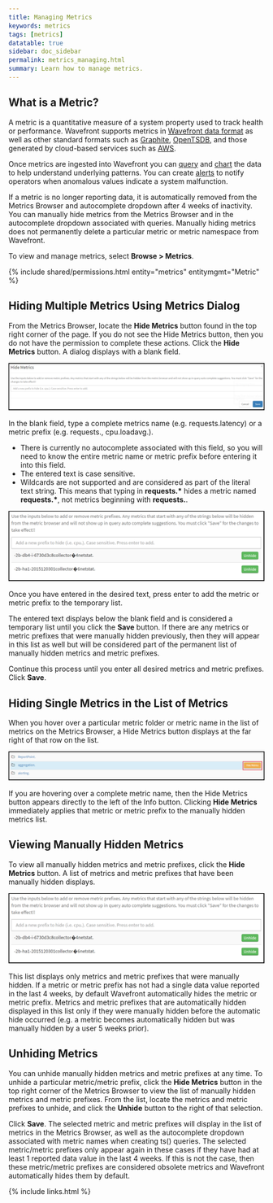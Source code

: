 ```yaml
---
title: Managing Metrics
keywords: metrics
tags: [metrics]
datatable: true
sidebar: doc_sidebar
permalink: metrics_managing.html
summary: Learn how to manage metrics.
---
```


## What is a Metric?

A metric is a quantitative measure of a system property used to track health or performance. Wavefront supports metrics
in [Wavefront data format](wavefront_data_format) as well as other standard formats such as [Graphite](http://graphite.readthedocs.io/en/latest/index.html),  [OpenTSDB](http://opentsdb.net/docs/build/html/user_guide/writing.html), and those generated by cloud-based services
such as [AWS](integrations_aws_metrics).

Once metrics are ingested into Wavefront you can [query](query_language_getting_started) and
[chart](charts) the data to help understand underlying patterns. You can create
[alerts](alerts_managing) to notify operators when anomalous values indicate a system malfunction.

If a metric is no longer reporting data, it is automatically removed from the Metrics Browser and autocomplete dropdown after 4 weeks of inactivity. You can manually hide metrics from the Metrics Browser and in the autocomplete dropdown associated with queries. Manually hiding metrics does not permanently delete a particular metric or metric namespace from Wavefront.
  
To view and manage metrics, select **Browse > Metrics**.
 
{% include shared/permissions.html entity="metrics" entitymgmt="Metric" %}

## Hiding Multiple Metrics Using Metrics Dialog
 
From the Metrics Browser, locate the **Hide Metrics** button found in the top right corner of the page. If you do not see the Hide Metrics button, then you do not have the permission to complete these actions. Click the **Hide Metrics** button. A dialog displays with a blank field.

![hide metrics](images/hide_metrics.png)

In the blank field, type a complete metrics name (e.g. requests.latency) or a metric prefix (e.g. requests., cpu.loadavg.).

- There is currently no autocomplete associated with this field, so you will need to know the entire metric name or metric prefix before entering it into this field.
- The entered text is case sensitive.
- Wildcards are not supported and are considered as part of the literal text string. This means that typing in **requests.\*** hides a metric named **requests.\***, not metrics beginning with **requests.**.

![hidden metrics](images/hidden_metrics.png)
 
Once you have entered in the desired text, press enter to add the metric or metric prefix to the temporary list.

The entered text displays below the blank field and is considered a temporary list until you click the **Save** button.  If there are any metrics or metric prefixes that were manually hidden previously, then they will appear in this list as well but will be considered part of the permanent list of manually hidden metrics and metric prefixes.
 
Continue this process until you enter all desired metrics and metric prefixes. Click **Save**.
 
## Hiding Single Metrics in the List of Metrics
 
When you hover over a particular metric folder or metric name in the list of metrics on the Metrics Browser, a Hide Metrics button displays at the far right of that row on the list.

![metrics list hide](images/metrics_list_hide.png)

If you are hovering over a complete metric name, then the Hide Metrics button appears directly to the left of the Info button. Clicking **Hide Metrics** immediately applies that metric or metric prefix to the manually hidden metrics list.
 
## Viewing Manually Hidden Metrics
 
To view all manually hidden metrics and metric prefixes, click the **Hide Metrics** button. A list of metrics and metric prefixes that have been manually hidden displays.

![viewing hidden metrics](images/viewing_hidden_metrics.png)

This list displays only metrics and metric prefixes that were manually hidden. If a metric or metric prefix has not had a single data value reported in the last 4 weeks, by default Wavefront automatically hides the metric or metric prefix. Metrics and metric prefixes that are automatically hidden displayed in this list only if they were manually hidden before the automatic hide occurred (e.g. a metric becomes automatically hidden but was manually hidden by a user 5 weeks prior).
 
## Unhiding Metrics
 
You can unhide manually hidden metrics and metric prefixes at any time. To unhide a particular metric/metric prefix, click the **Hide Metrics** button in the top right corner of the Metrics Browser to view the list of manually hidden metrics and metric prefixes. From the list, locate the metrics and metric prefixes to unhide, and click the **Unhide** button to the right of that selection.

Click **Save**. The selected metric and metric prefixes will display in the list of metrics in the Metrics Browser, as well as the autocomplete dropdown associated with metric names when creating ts() queries. The selected metric/metric prefixes only appear again in these cases if they have had at least 1 reported data value in the last 4 weeks. If this is not the case, then these metric/metric prefixes are considered obsolete metrics and Wavefront automatically hides them by default.


{% include links.html %}
